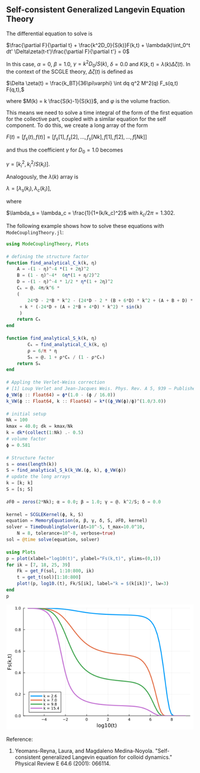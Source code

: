 ## Self-consistent Generalized Langevin Equation Theory

The differential equation to solve is

$\frac{\partial F}{\partial t} + \frac{k^2D_0}{S(k)}F(k,t) + \lambda(k)\int_0^t dt' \Delta\zeta(t-t')\frac{\partial F}{\partial t'} = 0$

In this case, $\alpha=0$, $\beta=1.0$, $\gamma=k^2D_0/S(k)$, $\delta=0.0$ and $K(k,t) = \lambda(k)\Delta\zeta(t)$. In the context of the SCGLE theory, $\Delta\zeta(t)$ is defined as

$\Delta \zeta(t) = \frac{k_BT}{36\pi\varphi} \int dq  q^2 M^2(q) F_s(q,t) F(q,t),$

where $M(k) = k \frac{S(k)-1}{S(k)}$, and $\varphi$ is the volume fraction.

This means we need to solve a time integral of the form of the first equation for the collective part, coupled with a similar equation for the self component. To do this, we create a long array of the form

$F(t) = [f_s(t) , f(t)]=[f_s[1], f_s[2], ..., f_s[Nk], f[1], f[2], ..., f[Nk]]$

and thus the coefficient $\gamma$ for $D_0=1.0$ becomes

$\gamma = [k_i^2, k_i^2/S(k_i)].$

Analogously, the $\lambda(k)$ array is

$\lambda = [\lambda_s(k_i), \lambda_c(k_i)],$

where 

$\lambda_s = \lambda_c = \frac{1}{1+(k/k_c)^2}$
with $k_c/2\pi=1.302$. 

The following example shows how to solve these equations with `ModeCouplingTheory.jl`:
```julia
using ModeCouplingTheory, Plots

# defining the structure factor
function find_analytical_C_k(k, η)
    A = -(1 - η)^-4 *(1 + 2η)^2
    B = (1 - η)^-4*  6η*(1 + η/2)^2
    D = -(1 - η)^-4 * 1/2 * η*(1 + 2η)^2
    Cₖ = @. 4π/k^6 * 
    (
        24*D - 2*B * k^2 - (24*D - 2 * (B + 6*D) * k^2 + (A + B + D) * k^4) * cos(k)
     + k * (-24*D + (A + 2*B + 4*D) * k^2) * sin(k)
     )
    return Cₖ
end

function find_analytical_S_k(k, η)
        Cₖ = find_analytical_C_k(k, η)
        ρ = 6/π * η
        Sₖ = @. 1 + ρ*Cₖ / (1 - ρ*Cₖ)
    return Sₖ
end

# Appling the Verlet-Weiss correction
# [1] Loup Verlet and Jean-Jacques Weis. Phys. Rev. A 5, 939 – Published 1 February 1972
ϕ_VW(ϕ :: Float64) = ϕ*(1.0 - (ϕ / 16.0))
k_VW(ϕ :: Float64, k :: Float64) = k*((ϕ_VW(ϕ)/ϕ)^(1.0/3.0))

# initial setup
Nk = 100
kmax = 40.0; dk = kmax/Nk
k = dk*(collect(1:Nk) .- 0.5)
# volume factor
ϕ = 0.581

# Structure factor
s = ones(length(k))
S = find_analytical_S_k(k_VW.(ϕ, k), ϕ_VW(ϕ))
# update the long arrays
k = [k; k]
S = [s; S]

∂F0 = zeros(2*Nk); α = 0.0; β = 1.0; γ = @. k^2/S; δ = 0.0

kernel = SCGLEKernel(ϕ, k, S)
equation = MemoryEquation(α, β, γ, δ, S, ∂F0, kernel)
solver = TimeDoublingSolver(Δt=10^-5, t_max=10.0^10, 
    N = 8, tolerance=10^-8, verbose=true)
sol = @time solve(equation, solver)

using Plots
p = plot(xlabel="log10(t)", ylabel="Fs(k,t)", ylims=(0,1))
for ik = [7, 18, 25, 39]
    Fk = get_F(sol, 1:10:800, ik)
    t = get_t(sol)[1:10:800]
    plot!(p, log10.(t), Fk/S[ik], label="k = $(k[ik])", lw=3)
end
p
```
![image](images/scglet.png)


Reference:
1. Yeomans-Reyna, Laura, and Magdaleno Medina-Noyola. "Self-consistent generalized Langevin equation for colloid dynamics." Physical Review E 64.6 (2001): 066114.
